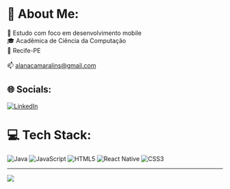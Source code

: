 
# 💫 About Me:
👾 Estudo com foco em desenvolvimento mobile<br>🎓 Acadêmica de Ciência da Computação <br>📍 Recife-PE<br> <br>📫  alanacamaralins@gmail.com<br>


## 🌐 Socials:
[![LinkedIn](https://img.shields.io/badge/LinkedIn-%230077B5.svg?logo=linkedin&logoColor=white)](https://linkedin.com/in/alanabclins) 

# 💻 Tech Stack:
![Java](https://img.shields.io/badge/java-%23ED8B00.svg?style=plastic&logo=java&logoColor=white) ![JavaScript](https://img.shields.io/badge/javascript-%23323330.svg?style=plastic&logo=javascript&logoColor=%23F7DF1E) ![HTML5](https://img.shields.io/badge/html5-%23E34F26.svg?style=plastic&logo=html5&logoColor=white) ![React Native](https://img.shields.io/badge/react_native-%2320232a.svg?style=plastic&logo=react&logoColor=%2361DAFB) ![CSS3](https://img.shields.io/badge/css3-%231572B6.svg?style=plastic&logo=css3&logoColor=white)

---
[![](https://visitcount.itsvg.in/api?id=alanabclins&icon=0&color=0)](https://visitcount.itsvg.in)

<!-- Proudly created with GPRM ( https://gprm.itsvg.in ) -->
